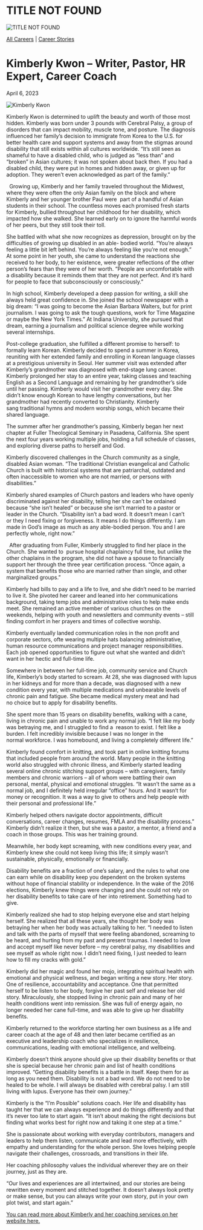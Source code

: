 # TITLE NOT FOUND

![TITLE NOT FOUND](https://madamambition.com/wp-content/uploads/2023/04/29-scaled.jpg)

[All Careers](https://madamambition.com/category/career-stories/all-careers/) | [Career Stories](https://madamambition.com/category/career-stories/)

Kimberly Kwon – Writer, Pastor, HR Expert, Career Coach
=======================================================

April 6, 2023

![Kimberly Kwon](https://madamambition.com/wp-content/uploads/2023/04/29-scaled.jpg "Kimberly Kwon")

Kimberly Kwon is determined to uplift the beauty and worth of those most hidden. Kimberly was born under 3 pounds with Cerebral Palsy, a group of disorders that can impact mobility, muscle tone, and posture. The diagnosis influenced her family’s decision to immigrate from Korea to the U.S. for better health care and support systems and away from the stigmas around disability that still exists within all cultures worldwide. “It’s still seen as shameful to have a disabled child, who is judged as “less than” and “broken” in Asian cultures; it was not spoken about back then. If you had a disabled child, they were put in homes and hidden away, or given up for adoption. They weren’t even acknowledged as part of the family.”

  Growing up, Kimberly and her family traveled throughout the Midwest, where they were often the only Asian family on the block and where Kimberly and her younger brother Paul were  part of a handful of Asian students in their school. The countless moves each promised fresh starts for Kimberly, bullied throughout her childhood for her disability, which impacted how she walked. She learned early on to ignore the harmful words of her peers, but they still took their toll.

She battled with what she now recognizes as depression, brought on by the difficulties of growing up disabled in an able- bodied world. “You’re always feeling a little bit left behind. You’re always feeling like you’re not enough.” At some point in her youth, she came to understand the reactions she received to her body, to her existence, were greater reflections of the other person’s fears than they were of her worth. “People are uncomfortable with a disability because it reminds them that they are not perfect. And it’s hard for people to face that subconsciously or consciously.”

In high school, Kimberly developed a deep passion for writing, a skill she always held great confidence in. She joined the school newspaper with a big dream: “I was going to become the Asian Barbara Walters, but for print journalism. I was going to ask the tough questions, work for Time Magazine or maybe the New York Times.” At Indiana University, she pursued that dream, earning a journalism and political science degree while working several internships.

Post-college graduation, she fulfilled a different promise to herself: to formally learn Korean. Kimberly decided to spend a summer in Korea, reuniting with her extended family and enrolling in Korean language classes at a prestigious university in Seoul. Her summer visit was extended after Kimberly’s grandmother was diagnosed with end-stage lung cancer. Kimberly prolonged her stay to an entire year, taking classes and teaching English as a Second Language and remaining by her grandmother’s side until her passing. Kimberly would visit her grandmother every day. She didn’t know enough Korean to have lengthy conversations, but her grandmother had recently converted to Christianity. Kimberly sang traditional hymns and modern worship songs, which became their shared language.

The summer after her grandmother‘s passing, Kimberly began her next chapter at Fuller Theological Seminary in Pasadena, California. She spent the next four years working multiple jobs, holding a full schedule of classes, and exploring diverse paths to herself and God.

Kimberly discovered challenges in the Church community as a single, disabled Asian woman. “The traditional Christian evangelical and Catholic Church is built with historical systems that are patriarchal, outdated and often inaccessible to women who are not married, or persons with disabilities.”

Kimberly shared examples of Church pastors and leaders who have openly discriminated against her disability, telling her she can’t be ordained because “she isn’t healed” or because she isn’t married to a pastor or leader in the Church. “Disability isn’t a bad word. It doesn’t mean I can’t or they I need fixing or forgiveness. It means I do things differently. I am made in God’s image as much as any able-bodied person. You and I are perfectly whole, right now.”

  After graduating from Fuller, Kimberly struggled to find her place in the Church. She wanted to  pursue hospital chaplaincy full time, but unlike the other chaplains in the program, she did not have a spouse to financially support her through the three year certification process. “Once again, a system that benefits those who are married rather than single, and other marginalized groups.”

Kimberly had bills to pay and a life to live, and she didn’t need to be married to live it. She pivoted her career and leaned into her communications background, taking temp jobs and administrative roles to help make ends meet. She remained an active member of various churches on the weekends, helping with youth and newsletters and community events – still finding comfort in her prayers and times of collective worship.

Kimberly eventually landed communication roles in the non profit and corporate sectors, ofte wearing multiple hats balancing administrative, human resource communications and project manager responsibilities. Each job opened opportunities to figure out what she wanted and didn’t want in her hectic and full-time life.

Somewhere in between her full-time job, community service and Church life, Kimberly’s body started to scream. At 28, she was diagnosed with lupus in her kidneys and for more than a decade, was diagnosed with a new condition every year, with multiple medications and unbearable levels of chronic pain and fatigue. She became medical mystery meat and had no choice but to apply for disability benefits.

She spent more than 15 years on disability benefits, walking with a cane, living in chronic pain and unable to work any normal job. “I felt like my body was betraying me, and I struggled to find a  reason to exist. I felt like a burden. I felt incredibly invisible because I was no longer in the normal workforce. I was homebound, and living a completely different life.”

Kimberly found comfort in knitting, and took part in online knitting forums that included people from around the world. Many people in the knitting world also struggled with chronic illness, and Kimberly started leading several online chronic stitching support groups – with caregivers, family members and chronic warriors – all of whom were battling their own personal, mental, physical and emotional struggles. “It wasn’t the same as a normal job, and I definitely held irregular “office” hours. And it wasn’t for money or recognition. It was a way to give to others and help people with their personal and professional life.”

Kimberly helped others navigate doctor appointments, difficult conversations, career changes, resumes, FMLA and the disability process.” Kimberly didn’t realize it then, but she was a pastor, a mentor, a friend and a coach in those groups. This was her training ground.

Meanwhile, her body kept screaming, with new conditions every year, and Kimberly knew she could not keep living this life; it simply wasn’t sustainable, physically, emotionally or financially.

Disability benefits are a fraction of one’s salary, and the rules to what one can earn while on disability keep you dependent on the broken systems without hope of financial stability or independence. In the wake of the 2016 elections, Kimberly knew things were changing and she could not rely on her disability benefits to take care of her into retirement. Something had to give.

Kimberly realized she had to stop helping everyone else and start helping herself. She realized that all these years, she thought her body was betraying her when her body was actually talking to her. “I needed to listen and talk with the parts of myself that were feeling abandoned, screaming to be heard, and hurting from my past and present traumas. I needed to love and accept myself like never before – my cerebral palsy, my disabilities and see myself as whole right now. I didn’t need fixing, I just needed to learn how to fill my cracks with gold.”

Kimberly did her magic and found her mojo, integrating spiritual health with emotional and physical wellness, and began writing a new story. Her story. One of resilience, accountability and acceptance. One that permitted herself to be listen to her body, forgive her past self and release her old story. Miraculously, she stopped living in chronic pain and many of her health conditions went into remission. She was full of energy again, no longer needed her cane full-time, and was able to give up her disability benefits.

Kimberly returned to the workforce starting her own business as a life and career coach at the age of 48 and then later became certified as an executive and leadership coach who specializes in resilience, communications, leading with emotional intelligence, and wellbeing.

Kimberly doesn’t think anyone should give up their disability benefits or that she is special because her chronic pain and list of health conditions improved. “Getting disability benefits is a battle in itself. Keep them for as long as you need them. Disability is not a bad word. We do not need to be healed to be whole. I will always be disabled with cerebral palsy. I am still living with lupus. Everyone has their own journey.”

Kimberly is the “I’m Possible” solutions coach. Her life and disability has taught her that we can always experience and do things differently and that it’s never too late to start again. “It isn’t about making the right decisions but finding what works best for right now and taking it one step at a time.“

She is passionate about working with everyday contributors, managers and leaders to help them listen, communicate and lead more effectively, with empathy and understanding for the whole person. She loves helping people navigate their challenges, crossroads, and transitions in their life.

Her coaching philosophy values the individual wherever they are on their journey, just as they are.

“Our lives and experiences are all intertwined, and our stories are being rewritten every moment and stitched together. It doesn’t always look pretty or make sense, but you can always write your own story, put in your own plot twist, and start again.”

[You can read more about Kimberly and her coaching services on her website here.](https://resilientleadersolutions.com/)